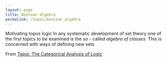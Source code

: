```yaml
---
layout: page
title: Boolean algebra
permalink: /topoi/boolean_algebra
---
```

Motivating topos logic In any systematic development of set theory one of the first topics to be examined is the so - called _algebra of classes_. This is concerned with ways of defining new sets


From [Topoi: The Categorical Analysis of Logic](https://mathgloss.github.io/MathGloss/topoi.html)